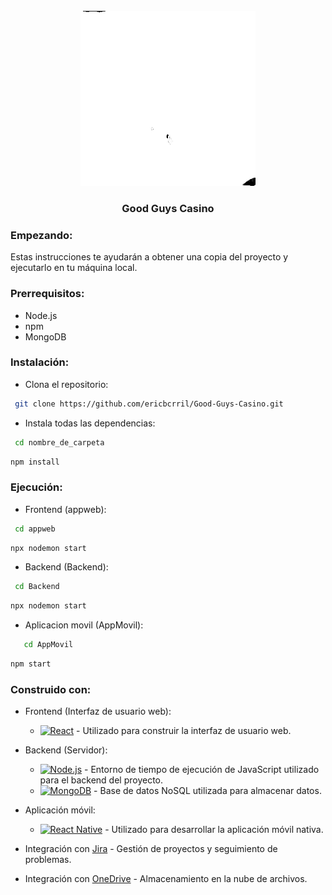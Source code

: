 <br />
<div align="center">
  <a href="https://github.com/ericbcrril/Good-Guys-Casino">
    <img src="logoGgAnimated.gif" alt="Logo" width="280" height="280">
  </a>

  <h3 align="center">Good Guys Casino</h3>
</div>

### Empezando:
Estas instrucciones te ayudarán a obtener una copia del proyecto y ejecutarlo en tu máquina local.

### Prerrequisitos:
  - Node.js 
  - npm 
  - MongoDB
  
### Instalación:
 * Clona el repositorio:
  ```sh
   git clone https://github.com/ericbcrril/Good-Guys-Casino.git
   ```

 * Instala todas las dependencias:
  ```sh
   cd nombre_de_carpeta
   ```
   ```sh
   npm install
   ```

### Ejecución:
 * Frontend (appweb):
  ```sh
   cd appweb 
   ```
   ```sh
  npx nodemon start 
   ```
  
 * Backend (Backend):
  ```sh
   cd Backend 
   ```
   ```sh
  npx nodemon start 
   ```
 * Aplicacion movil (AppMovil):
```sh
   cd AppMovil 
   ```
   ```sh
  npm start 
   ```

### Construido con:

* Frontend (Interfaz de usuario web):
  * [![React][React.js]][React-url] - Utilizado para construir la interfaz de usuario web.

* Backend (Servidor):
  * [![Node.js][Node.js]][Node-url] - Entorno de tiempo de ejecución de JavaScript utilizado para el backend del proyecto.
  * [![MongoDB][MongoDB]][MongoDB-url] - Base de datos NoSQL utilizada para almacenar datos.

* Aplicación móvil:
  * [![React Native][React-Native]][React-Native-url] - Utilizado para desarrollar la aplicación móvil nativa.


* Integración con [Jira](https://ericbecerril1234.atlassian.net/jira/software/projects/GGC/boards/1) - Gestión de proyectos y seguimiento de problemas.
* Integración con [OneDrive](https://1drv.ms/f/s!AleP2zq51ljrhMxFiTdCVOpRCp_Vng) - Almacenamiento en la nube de archivos.


[React.js]: https://img.shields.io/badge/React-20232A?style=for-the-badge&logo=react&logoColor=61DAFB
[React-url]: https://reactjs.org/

[Node.js]: https://img.shields.io/badge/Node.js-43853D?style=for-the-badge&logo=node.js&logoColor=white
[Node-url]: https://nodejs.org/

[MongoDB]: https://img.shields.io/badge/MongoDB-4EA94B?style=for-the-badge&logo=mongodb&logoColor=white
[MongoDB-url]: https://www.mongodb.com/

[React-Native]: https://img.shields.io/badge/React_Native-20232A?style=for-the-badge&logo=react&logoColor=61DAFB
[React-Native-url]: https://reactnative.dev/

